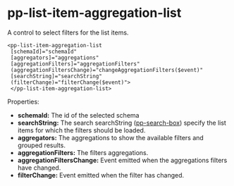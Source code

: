 # pp-list-item-aggregation-list

A control to select filters for the list items. 

```
<pp-list-item-aggregation-list 
 [schemaId]="schemaId"
 [aggregators]="aggregations"
 [aggregationFilters]="aggregationFilters"
 (aggregationFiltersChange)="changeAggregationFilters($event)"
 [searchString]="searchString"
 (filterChange)="filterChange($event)">
 </pp-list-item-aggregation-list>
```

Properties: 

- **schemaId:** The id of the selected schema
- **searchString:** The search searchString ([pp-search-box](pp-search-box.md)) specify the list items for which the filters should be loaded. 
- **aggregators:** The aggregations to show the available filters and grouped results.
- **aggregationFilters:** The filters aggregations.
- **aggregationFiltersChange:** Event emitted when the aggregations filters have changed.
- **filterChange:** Event emitted when the filter has changed.